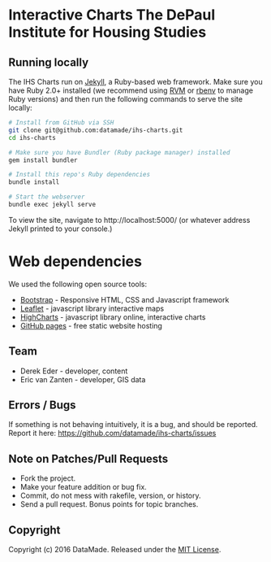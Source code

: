 # Interactive Charts The DePaul Institute for Housing Studies

## Running locally

The IHS Charts run on [Jekyll](https://jekyllrb.com/), a Ruby-based web framework. Make sure you have Ruby 2.0+ installed (we recommend using [RVM](https://rvm.io/) or [rbenv](http://rbenv.org/) to manage Ruby versions) and then run the following commands to serve the site locally:

```bash
# Install from GitHub via SSH
git clone git@github.com:datamade/ihs-charts.git
cd ihs-charts

# Make sure you have Bundler (Ruby package manager) installed
gem install bundler

# Install this repo's Ruby dependencies
bundle install

# Start the webserver
bundle exec jekyll serve
```

To view the site, navigate to http://localhost:5000/ (or whatever address Jekyll printed to your console.)

# Web dependencies
We used the following open source tools:

* [Bootstrap](http://getbootstrap.com/) - Responsive HTML, CSS and Javascript framework
* [Leaflet](http://leafletjs.com/) - javascript library interactive maps
* [HighCharts](http://www.highcharts.com/) - javascript library online, interactive charts
* [GitHub pages](https://pages.github.com/) - free static website hosting

## Team

* Derek Eder - developer, content
* Eric van Zanten - developer, GIS data

## Errors / Bugs

If something is not behaving intuitively, it is a bug, and should be reported.
Report it here: https://github.com/datamade/ihs-charts/issues

## Note on Patches/Pull Requests
 
* Fork the project.
* Make your feature addition or bug fix.
* Commit, do not mess with rakefile, version, or history.
* Send a pull request. Bonus points for topic branches.

## Copyright

Copyright (c) 2016 DataMade. Released under the [MIT License](https://github.com/datamade/ihs-charts/blob/master/LICENSE).
